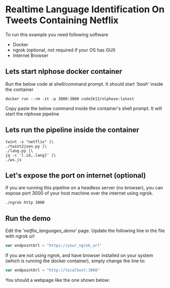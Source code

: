  
 # Realtime Language Identification On Tweets Containing Netflix 

 To run this example you need following software
 * Docker
 * ngrok (optional, not required if your OS has GUI)
 * Internet Browser


## Lets start nlphose docker container

Run the below code at shell/command prompt. It should start *'bash'* inside the container 
```shell
docker run --rm -it -p 3000:3000 code2k13/nlphose:latest
```   
Copy  paste the below command inside the container's shell prompt. It will start the nlphose pipeline
## Lets run the pipeline inside the container
```shell
twint -s "netflix" |\
./twint2json.py |\
./lang.py |\
jq -c '[.id,.lang]' |\
./ws.js
```

## Let's expose the port on internet (optional)
If you are running this pipeline on a headless server (no browser), you can expose port 3000 of your host machine over the internet using ngrok. 
```shell
./ngrok http 3000
```

## Run the demo
Edit the *'netflix_languages_demo'* page. Update the following line in the file with ngrok url
```javascript
var endpointUrl = "https://your_ngrok_url"
```

If you are not using ngrok, and have browser installed on your system (which is running the docker container), simply change the line to:
```javascript
var endpointUrl = "http://localhost:3000"
```

You should a webpage like the one shown below:

 